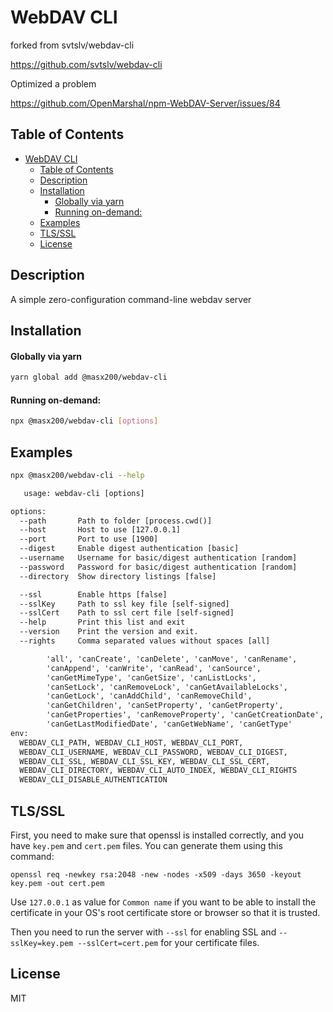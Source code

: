 # WebDAV CLI

forked from svtslv/webdav-cli

https://github.com/svtslv/webdav-cli

Optimized a problem

https://github.com/OpenMarshal/npm-WebDAV-Server/issues/84

## Table of Contents

-   [WebDAV CLI](#webdav-cli)
    -   [Table of Contents](#table-of-contents)
    -   [Description](#description)
    -   [Installation](#installation)
        -   [Globally via yarn](#globally-via-yarn)
        -   [Running on-demand:](#running-on-demand)
    -   [Examples](#examples)
    -   [TLS/SSL](#tlsssl)
    -   [License](#license)

## Description

A simple zero-configuration command-line webdav server

## Installation

#### Globally via yarn

```bash
yarn global add @masx200/webdav-cli
```

#### Running on-demand:

```bash
npx @masx200/webdav-cli [options]
```

## Examples

```bash
npx @masx200/webdav-cli --help
```

```txt
   usage: webdav-cli [options]

options:
  --path       Path to folder [process.cwd()]
  --host       Host to use [127.0.0.1]
  --port       Port to use [1900]
  --digest     Enable digest authentication [basic]
  --username   Username for basic/digest authentication [random]
  --password   Password for basic/digest authentication [random]
  --directory  Show directory listings [false]

  --ssl        Enable https [false]
  --sslKey     Path to ssl key file [self-signed]
  --sslCert    Path to ssl cert file [self-signed]
  --help       Print this list and exit
  --version    Print the version and exit.
  --rights     Comma separated values without spaces [all]

        'all', 'canCreate', 'canDelete', 'canMove', 'canRename',
        'canAppend', 'canWrite', 'canRead', 'canSource',
        'canGetMimeType', 'canGetSize', 'canListLocks',
        'canSetLock', 'canRemoveLock', 'canGetAvailableLocks',
        'canGetLock', 'canAddChild', 'canRemoveChild',
        'canGetChildren', 'canSetProperty', 'canGetProperty',
        'canGetProperties', 'canRemoveProperty', 'canGetCreationDate',
        'canGetLastModifiedDate', 'canGetWebName', 'canGetType'
env:
  WEBDAV_CLI_PATH, WEBDAV_CLI_HOST, WEBDAV_CLI_PORT,
  WEBDAV_CLI_USERNAME, WEBDAV_CLI_PASSWORD, WEBDAV_CLI_DIGEST,
  WEBDAV_CLI_SSL, WEBDAV_CLI_SSL_KEY, WEBDAV_CLI_SSL_CERT,
  WEBDAV_CLI_DIRECTORY, WEBDAV_CLI_AUTO_INDEX, WEBDAV_CLI_RIGHTS
  WEBDAV_CLI_DISABLE_AUTHENTICATION
```

## TLS/SSL

First, you need to make sure that openssl is installed correctly, and you have `key.pem` and `cert.pem` files. You can generate them using this command:

```shell
openssl req -newkey rsa:2048 -new -nodes -x509 -days 3650 -keyout key.pem -out cert.pem
```

Use `127.0.0.1` as value for `Common name` if you want to be able to install the certificate in your OS's root certificate store or browser so that it is trusted.

Then you need to run the server with `--ssl` for enabling SSL and `--sslKey=key.pem --sslCert=cert.pem` for your certificate files.

## License

MIT
